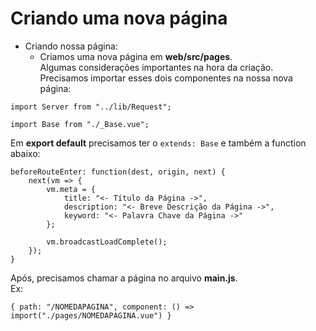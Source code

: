 # Criando uma nova página

+ Criando nossa página:
    * Criamos uma nova página em **web/src/pages**.   
    Algumas considerações importantes na hora da criação.  
    Precisamos importar esses dois componentes na nossa nova página: 
```  
import Server from "../lib/Request";
```
```
import Base from "./_Base.vue";
```
Em **export default** precisamos ter o ```extends: Base``` e também a function abaixo:
```
beforeRouteEnter: function(dest, origin, next) {
    next(vm => {
        vm.meta = {
            title: "<- Título da Página ->",
            description: "<- Breve Descrição da Página ->",
            keyword: "<- Palavra Chave da Página ->"
        };

        vm.broadcastLoadComplete();
    });
}
```
Após, precisamos chamar a página no arquivo **main.js**.  
Ex:  
```
{ path: "/NOMEDAPAGINA", component: () => import("./pages/NOMEDAPAGINA.vue") }
```

<Counter />
<Counter />